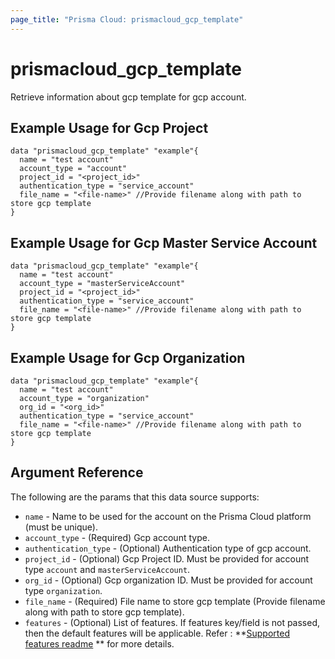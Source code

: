 ```yaml
---
page_title: "Prisma Cloud: prismacloud_gcp_template"
---
```


# prismacloud_gcp_template

Retrieve information about gcp template for gcp account.

## Example Usage for Gcp Project

```hcl
data "prismacloud_gcp_template" "example"{
  name = "test account"
  account_type = "account"
  project_id = "<project_id>"
  authentication_type = "service_account"
  file_name = "<file-name>" //Provide filename along with path to store gcp template
}
```

## Example Usage for Gcp Master Service Account

```hcl
data "prismacloud_gcp_template" "example"{
  name = "test account"
  account_type = "masterServiceAccount"
  project_id = "<project_id>"
  authentication_type = "service_account"
  file_name = "<file-name>" //Provide filename along with path to store gcp template
}
```

## Example Usage for Gcp Organization

```hcl
data "prismacloud_gcp_template" "example"{
  name = "test account"
  account_type = "organization"
  org_id = "<org_id>"
  authentication_type = "service_account"
  file_name = "<file-name>" //Provide filename along with path to store gcp template
}
```

## Argument Reference

The following are the params that this data source supports:

* `name` - Name to be used for the account on the Prisma Cloud platform (must be unique).
* `account_type` - (Required) Gcp account type.
* `authentication_type` - (Optional) Authentication type of gcp account.
* `project_id` - (Optional) Gcp Project ID. Must be provided for account type `account` and `masterServiceAccount`.
* `org_id` - (Optional) Gcp organization ID. Must be provided for account type `organization`.
* `file_name` - (Required) File name to store gcp template (Provide filename along with path to store gcp template).
* `features` - (Optional) List of features. If features key/field is not passed, then the default features will be applicable. Refer : **[Supported features readme](https://registry.terraform.io/providers/PaloAltoNetworks/prismacloud/latest/docs/data-sources/cloud_account_supported_features) ** for more details.


